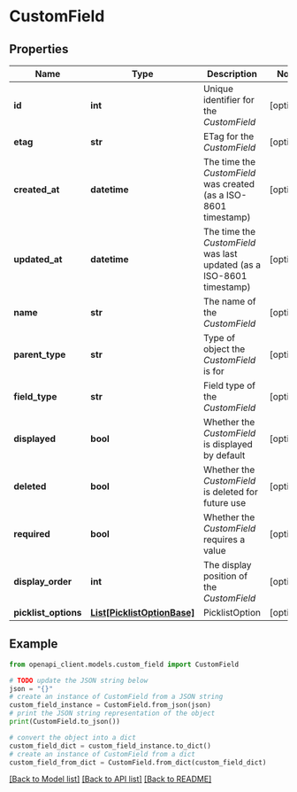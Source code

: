 # CustomField


## Properties

Name | Type | Description | Notes
------------ | ------------- | ------------- | -------------
**id** | **int** | Unique identifier for the *CustomField* | [optional] 
**etag** | **str** | ETag for the *CustomField* | [optional] 
**created_at** | **datetime** | The time the *CustomField* was created (as a ISO-8601 timestamp) | [optional] 
**updated_at** | **datetime** | The time the *CustomField* was last updated (as a ISO-8601 timestamp) | [optional] 
**name** | **str** | The name of the *CustomField* | [optional] 
**parent_type** | **str** | Type of object the *CustomField* is for | [optional] 
**field_type** | **str** | Field type of the *CustomField* | [optional] 
**displayed** | **bool** | Whether the *CustomField* is displayed by default | [optional] 
**deleted** | **bool** | Whether the *CustomField* is deleted for future use | [optional] 
**required** | **bool** | Whether the *CustomField* requires a value | [optional] 
**display_order** | **int** | The display position of the *CustomField* | [optional] 
**picklist_options** | [**List[PicklistOptionBase]**](PicklistOptionBase.md) | PicklistOption | [optional] 

## Example

```python
from openapi_client.models.custom_field import CustomField

# TODO update the JSON string below
json = "{}"
# create an instance of CustomField from a JSON string
custom_field_instance = CustomField.from_json(json)
# print the JSON string representation of the object
print(CustomField.to_json())

# convert the object into a dict
custom_field_dict = custom_field_instance.to_dict()
# create an instance of CustomField from a dict
custom_field_from_dict = CustomField.from_dict(custom_field_dict)
```
[[Back to Model list]](../README.md#documentation-for-models) [[Back to API list]](../README.md#documentation-for-api-endpoints) [[Back to README]](../README.md)


